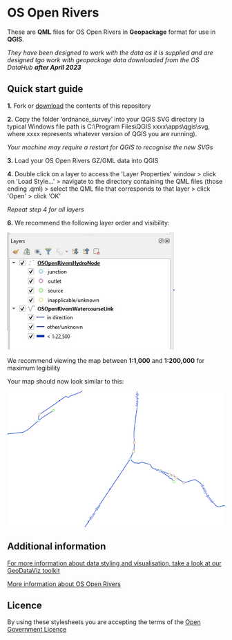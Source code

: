 # OS Open Rivers

These are **QML** files for OS Open Rivers in **Geopackage** format for use in **QGIS**.

*They have been designed to work with the data as it is supplied and are designed tgo work with geopackage data downloaded from the OS DataHub **after April 2023***

## Quick start guide

**1.**  Fork or [download](https://github.com/OrdnanceSurvey/OS-Open-Rivers-stylesheets/archive/master.zip) the contents of this repository

**2.**  Copy the folder ‘ordnance_survey’ into your QGIS SVG directory (a typical Windows file path is C:\Program Files\QGIS xxxx\apps\qgis\svg, where xxxx represents whatever version of QGIS you are running).

*Your machine may require a restart for QGIS to recognise the new SVGs*

**3.**  Load your OS Open Rivers GZ/GML data into QGIS

**4.**  Double click on a layer to access the 'Layer Properties' window > click on 'Load Style...' > navigate to the directory containing the QML files (those ending .qml) > select the QML file that corresponds to that layer > click 'Open' > click 'OK'

*Repeat step 4 for all layers*

**6.**  We recommend the following layer order and visibility:

  ![Screenshot](https://github.com/OrdnanceSurvey/OS-Open-Rivers-stylesheets/blob/27bf12b490458905fcb61a07b9940ebc1210f75e/Geopackage%20stylesheets%20(post%20April%202023)/QGIS%20stylesheets%20(QML)/images/Open_Rivers_layer_order.JPG "Recommended layer order for OS Open Rivers")

We recommend viewing the map between **1:1,000** and **1:200,000** for maximum legibility

Your map should now look similar to this: 

  ![Screenshot](https://github.com/OrdnanceSurvey/OS-Open-Rivers-stylesheets/blob/124ecb0079b42174c09522965ab0c01b95b5186c/Geopackage%20stylesheets/QGIS%20stylesheets%20(QML)/images/Open_Rivers_Screenshot.png "Screenshot of OS Open Rivers")

## Additional information

[For more information about data styling and visualisation, take a look at our GeoDataViz toolkit](https://github.com/OrdnanceSurvey/GeoDataViz-Toolkit)

[More information about OS Open Rivers](http://www.ordnancesurvey.co.uk/business-and-government/products/os-open-rivers.html)

## Licence

By using these stylesheets you are accepting the terms of the [Open Government Licence](http://www.nationalarchives.gov.uk/doc/open-government-licence/)
